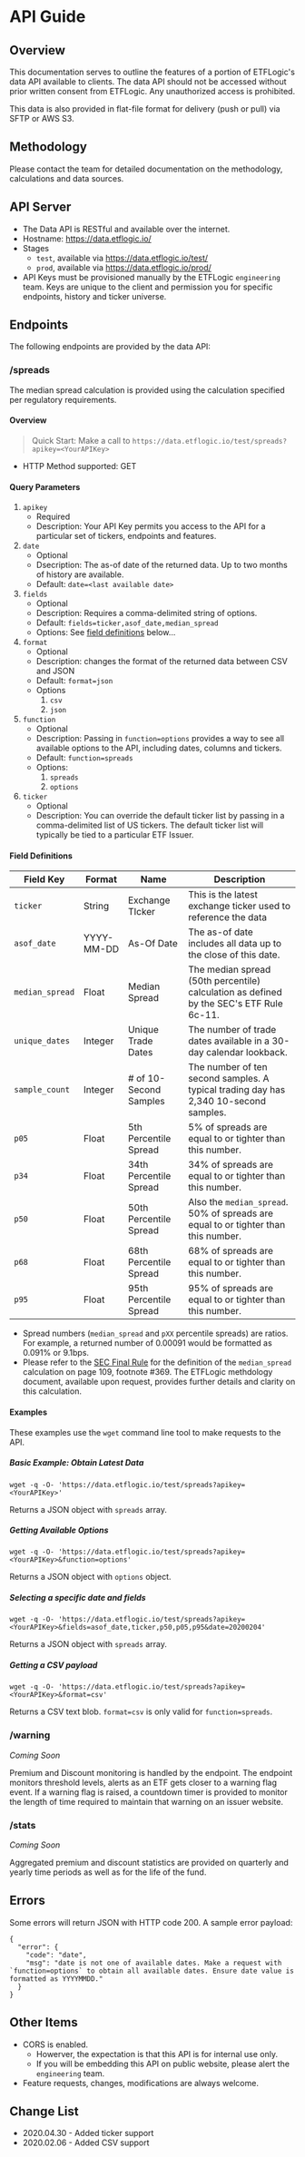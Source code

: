 # API Guide

## Overview

This documentation serves to outline the features of a portion of ETFLogic's data API available to clients. The data API should not be accessed without prior written consent from ETFLogic. Any unauthorized access is prohibited.

This data is also provided in flat-file format for delivery (push or pull) via SFTP or AWS S3.

## Methodology

Please contact the team for detailed documentation on the methodology, calculations and data sources.

## API Server

* The Data API is RESTful and available over the internet.
* Hostname: https://data.etflogic.io/
* Stages
  * `test`, available via https://data.etflogic.io/test/
  * `prod`, available via https://data.etflogic.io/prod/
* API Keys must be provisioned manually by the ETFLogic `engineering` team. Keys are unique to the client and permission you for specific endpoints, history and ticker universe.

## Endpoints
The following endpoints are provided by the data API:

### /spreads

The median spread calculation is provided using the calculation specified per regulatory requirements.

#### Overview
> Quick Start: Make a call to `https://data.etflogic.io/test/spreads?apikey=<YourAPIKey>`
* HTTP Method supported: GET

#### Query Parameters
1. `apikey`
   * Required
   * Description: Your API Key permits you access to the API for a particular set of tickers, endpoints and features.
1. `date`
   * Optional
   * Dsecription: The as-of date of the returned data. Up to two months of history are available.
   * Default: `date=<last available date>`
1. `fields`
   * Optional
   * Description: Requires a comma-delimited string of options.
   * Default: `fields=ticker,asof_date,median_spread`
   * Options: See [field definitions](#Field-Definitions) below...
1. `format`
   * Optional
   * Description: changes the format of the returned data between CSV and JSON
   * Default: `format=json`
   * Options
     1. `csv`
     1. `json`
1. `function`
   * Optional
   * Description: Passing in `function=options` provides a way to see all available options to the API, including dates, columns and tickers.
   * Default: `function=spreads`
   * Options:
     1. `spreads`
     1. `options`
1. `ticker`
   * Optional
   * Description: You can override the default ticker list by passing in a comma-delimited list of US tickers. The default ticker list will typically be tied to a particular ETF Issuer. 

#### Field Definitions


| Field Key | Format | Name | Description |
| -- | -- | -- | -- |
| `ticker` | String | Exchange TIcker | This is the latest exchange ticker used to reference the data |
| `asof_date` |  YYYY-MM-DD | As-Of Date | The as-of date includes all data up to the close of this date. |
| `median_spread` | Float | Median Spread | The median spread (50th percentile) calculation as defined by the SEC's ETF Rule 6c-11.  |
| `unique_dates` | Integer | Unique Trade Dates | The number of trade dates available in a 30-day calendar lookback. |
| `sample_count` | Integer |# of 10-Second Samples | The number of ten second samples. A typical trading day has 2,340 10-second samples. |
| `p05` | Float | 5th Percentile Spread | 5% of spreads are equal to or tighter than this number. |
| `p34` | Float | 34th Percentile Spread | 34% of spreads are equal to or tighter than this number. |
| `p50` | Float | 50th Percentile Spread | Also the `median_spread`. 50% of spreads are equal to or tighter than this number.  |
| `p68` | Float | 68th Percentile Spread | 68% of spreads are equal to or tighter than this number. |
| `p95` | Float | 95th Percentile Spread | 95% of spreads are equal to or tighter than this number. |

* Spread numbers (`median_spread` and `pXX` percentile spreads) are ratios. For example, a returned number of 0.00091 would be formatted as 0.091% or 9.1bps.
* Please refer to the [SEC Final Rule](https://www.sec.gov/rules/final/2019/33-10695.pdf) for the definition of the `median_spread` calculation on page 109, footnote #369. The ETFLogic methdology document, available upon request, provides further details and clarity on this calculation.

#### Examples

These examples use the `wget` command line tool to make requests to the API.


##### Basic Example: Obtain Latest Data

```
wget -q -O- 'https://data.etflogic.io/test/spreads?apikey=<YourAPIKey>'

```
Returns a JSON object with `spreads` array.

#####  Getting Available Options

```
wget -q -O- 'https://data.etflogic.io/test/spreads?apikey=<YourAPIKey>&function=options'

```
Returns a JSON object with `options` object.

#####  Selecting a specific date and fields

```
wget -q -O- 'https://data.etflogic.io/test/spreads?apikey=<YourAPIKey>&fields=asof_date,ticker,p50,p05,p95&date=20200204'

```
Returns a JSON object with `spreads` array.

#####  Getting a CSV payload


```
wget -q -O- 'https://data.etflogic.io/test/spreads?apikey=<YourAPIKey>&format=csv'

```
Returns a CSV text blob. `format=csv` is only valid for `function=spreads`.

### /warning

_Coming Soon_

Premium and Discount monitoring is handled by the endpoint. The endpoint monitors threshold levels, alerts as an ETF gets closer to a warning flag event. If a warning flag is raised, a countdown timer is provided to monitor the length of time required to maintain that warning on an issuer website.

### /stats

_Coming Soon_

Aggregated premium and discount statistics are provided on quarterly and yearly time periods as well as for the life of the fund.

## Errors

Some errors will return JSON with HTTP code 200. A sample error payload:

```
{
  "error": {
    "code": "date",
    "msg": "date is not one of available dates. Make a request with `function=options` to obtain all available dates. Ensure date value is formatted as YYYYMMDD."
  }
}
```

## Other Items

* CORS is enabled.
  * Howerver, the expectation is that this API is for internal use only.
  * If you will be embedding this API on public website, please alert the `engineering` team.
* Feature requests, changes, modifications are always welcome.

## Change List

* 2020.04.30 - Added ticker support
* 2020.02.06 - Added CSV support
